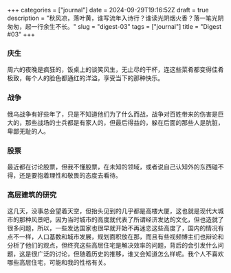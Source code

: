 +++
categories = ["journal"]
date = 2024-09-29T19:16:52Z
draft = true
description = "秋风凉，落叶黄，谁写流年入诗行？谁读光阴烟火香？落一笔光阴匆匆，起一行余生不长。"
slug = "digest-03"
tags = ["journal"]
title = "Digest #03"
+++
### 庆生
周六的夜晚是疯狂的，饭桌上的谈笑风生，无止尽的干杯，连这些菜肴都变得佳肴极致，每个人的脸色都通红的洋溢，享受当下的那种快乐。

### 战争
俄乌战争有好些年了，只是不知道他们为了什么而战，战争对百姓带来的伤害是巨大的，那些战场的士兵都是有家人的，但最后得益的，躲在后面的那些人是肮脏，卑鄙无耻的人。

### 股票
最近都在讨论股票，但我不懂股票，在未知的领域，或者说自己认知外的东西碰不得，还是要抱着理性和敬畏的态度去看待。

### 高层建筑的研究
这几天，没事总会望着天空，但抬头见到的几乎都是高楼大厦，这也就是现代大城市的那种风景吧，因为当时城市的高度就代表了所谓经济发达的文化，但也造就了很多问题，所以，一些发达国家也很早就开始不再迷恋这些高度了，国内的情况有点不一样，人口基数和城市发展，规划面积放在那，而且有些视频博主们也辩论和分析了他们的观点，但终究这些高层住宅是解决效率的问题，背后的会引发什么问题，这是很广泛的讨论，但随着历史的推移，谁又会知道怎么样呢。我个人不喜欢哪些高层住宅，可能和我的性格有关。